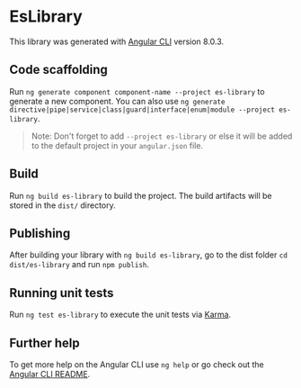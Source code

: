 # EsLibrary

This library was generated with [Angular CLI](https://github.com/angular/angular-cli) version 8.0.3.

## Code scaffolding

Run `ng generate component component-name --project es-library` to generate a new component. You can also use `ng generate directive|pipe|service|class|guard|interface|enum|module --project es-library`.
> Note: Don't forget to add `--project es-library` or else it will be added to the default project in your `angular.json` file. 

## Build

Run `ng build es-library` to build the project. The build artifacts will be stored in the `dist/` directory.

## Publishing

After building your library with `ng build es-library`, go to the dist folder `cd dist/es-library` and run `npm publish`.

## Running unit tests

Run `ng test es-library` to execute the unit tests via [Karma](https://karma-runner.github.io).

## Further help

To get more help on the Angular CLI use `ng help` or go check out the [Angular CLI README](https://github.com/angular/angular-cli/blob/master/README.md).
